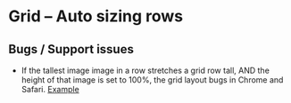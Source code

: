 # Grid – Auto sizing rows

## Bugs / Support issues

* If the tallest image image in a row stretches a grid row tall, AND the height of that image is set to 100%, the grid layout bugs in Chrome and Safari. [Example](./../../code_examples/0904_CSS-IN-DEPTH_Photography-portfolio)